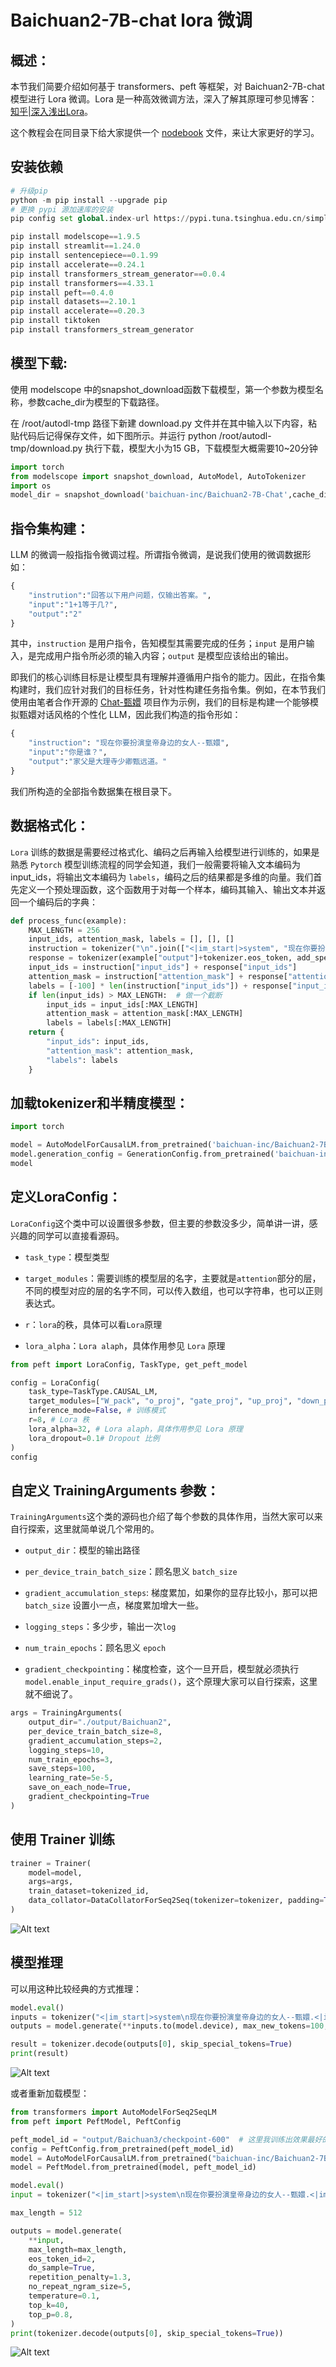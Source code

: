 # Baichuan2-7B-chat lora 微调

## 概述：

本节我们简要介绍如何基于 transformers、peft 等框架，对 Baichuan2-7B-chat模型进行 Lora 微调。Lora 是一种高效微调方法，深入了解其原理可参见博客：[知乎|深入浅出Lora](https://zhuanlan.zhihu.com/p/650197598)。

这个教程会在同目录下给大家提供一个 [nodebook](https://github.com/datawhalechina/self-llm/blob/master/DeepSeek/04-DeepSeek-7B-chat%20Lora%20%E5%BE%AE%E8%B0%83.ipynb) 文件，来让大家更好的学习。

## 安装依赖

```Python
# 升级pip
python -m pip install --upgrade pip
# 更换 pypi 源加速库的安装
pip config set global.index-url https://pypi.tuna.tsinghua.edu.cn/simple

pip install modelscope==1.9.5
pip install streamlit==1.24.0
pip install sentencepiece==0.1.99
pip install accelerate==0.24.1
pip install transformers_stream_generator==0.0.4
pip install transformers==4.33.1
pip install peft==0.4.0
pip install datasets==2.10.1
pip install accelerate==0.20.3
pip install tiktoken
pip install transformers_stream_generator
```

## 模型下载:

使用 modelscope 中的snapshot_download函数下载模型，第一个参数为模型名称，参数cache_dir为模型的下载路径。

在 /root/autodl-tmp 路径下新建 download.py 文件并在其中输入以下内容，粘贴代码后记得保存文件，如下图所示。并运行 python /root/autodl-tmp/download.py 执行下载，模型大小为15 GB，下载模型大概需要10~20分钟

```Python
import torch
from modelscope import snapshot_download, AutoModel, AutoTokenizer
import os
model_dir = snapshot_download('baichuan-inc/Baichuan2-7B-Chat',cache_dir='/root/autodl-tmp', revision='v1.0.4')
```

## 指令集构建：

LLM 的微调一般指指令微调过程。所谓指令微调，是说我们使用的微调数据形如：

```Python
{
    "instrution":"回答以下用户问题，仅输出答案。",
    "input":"1+1等于几?",
    "output":"2"
}
```

其中，`instruction` 是用户指令，告知模型其需要完成的任务；`input` 是用户输入，是完成用户指令所必须的输入内容；`output` 是模型应该给出的输出。

即我们的核心训练目标是让模型具有理解并遵循用户指令的能力。因此，在指令集构建时，我们应针对我们的目标任务，针对性构建任务指令集。例如，在本节我们使用由笔者合作开源的 [Chat-甄嬛](https://github.com/KMnO4-zx/huanhuan-chat) 项目作为示例，我们的目标是构建一个能够模拟甄嬛对话风格的个性化 LLM，因此我们构造的指令形如：

```Python
{
    "instruction": "现在你要扮演皇帝身边的女人--甄嬛",
    "input":"你是谁？",
    "output":"家父是大理寺少卿甄远道。"
}
```

我们所构造的全部指令数据集在根目录下。

## 数据格式化：

`Lora` 训练的数据是需要经过格式化、编码之后再输入给模型进行训练的，如果是熟悉 `Pytorch` 模型训练流程的同学会知道，我们一般需要将输入文本编码为 input_ids，将输出文本编码为 `labels`，编码之后的结果都是多维的向量。我们首先定义一个预处理函数，这个函数用于对每一个样本，编码其输入、输出文本并返回一个编码后的字典：

```Python
def process_func(example):
    MAX_LENGTH = 256    
    input_ids, attention_mask, labels = [], [], []
    instruction = tokenizer("\n".join(["<|im_start|>system", "现在你要扮演皇帝身边的女人--甄嬛.<|im_end|>" + "\n<|im_start|>user\n" + example["instruction"] + example["input"] + "<|im_end|>\n"]).strip()+"\n\nAssistant: ",add_special_tokens=False)  # add_special_tokens 不在开头加 special_tokens
    response = tokenizer(example["output"]+tokenizer.eos_token, add_special_tokens=False)
    input_ids = instruction["input_ids"] + response["input_ids"]
    attention_mask = instruction["attention_mask"] + response["attention_mask"] # 因为eos token咱们也是要关注的所以 补充为1
    labels = [-100] * len(instruction["input_ids"]) + response["input_ids"]  
    if len(input_ids) > MAX_LENGTH:  # 做一个截断
        input_ids = input_ids[:MAX_LENGTH]
        attention_mask = attention_mask[:MAX_LENGTH]
        labels = labels[:MAX_LENGTH]
    return {
        "input_ids": input_ids,
        "attention_mask": attention_mask,
        "labels": labels
    }
```

## 加载tokenizer和半精度模型：

```Python
import torch

model = AutoModelForCausalLM.from_pretrained('baichuan-inc/Baichuan2-7B-Chat', trust_remote_code=True, torch_dtype=torch.half, device_map="auto")
model.generation_config = GenerationConfig.from_pretrained('baichuan-inc/Baichuan2-7B-Chat/')
model
```

## 定义LoraConfig：

`LoraConfig`这个类中可以设置很多参数，但主要的参数没多少，简单讲一讲，感兴趣的同学可以直接看源码。

- `task_type`：模型类型

- `target_modules`：需要训练的模型层的名字，主要就是`attention`部分的层，不同的模型对应的层的名字不同，可以传入数组，也可以字符串，也可以正则表达式。

- `r`：`lora`的秩，具体可以看`Lora`原理

- `lora_alpha`：`Lora alaph`，具体作用参见 `Lora` 原理

```Python
from peft import LoraConfig, TaskType, get_peft_model

config = LoraConfig(
    task_type=TaskType.CAUSAL_LM, 
    target_modules=["W_pack", "o_proj", "gate_proj", "up_proj", "down_proj"],
    inference_mode=False, # 训练模式
    r=8, # Lora 秩
    lora_alpha=32, # Lora alaph，具体作用参见 Lora 原理
    lora_dropout=0.1# Dropout 比例
)
config
```

## 自定义 TrainingArguments 参数：

`TrainingArguments`这个类的源码也介绍了每个参数的具体作用，当然大家可以来自行探索，这里就简单说几个常用的。

- `output_dir`：模型的输出路径

- `per_device_train_batch_size`：顾名思义 `batch_size`

- `gradient_accumulation_steps`: 梯度累加，如果你的显存比较小，那可以把 `batch_size` 设置小一点，梯度累加增大一些。

- `logging_steps`：多少步，输出一次`log`

- `num_train_epochs`：顾名思义 `epoch`

- `gradient_checkpointing`：梯度检查，这个一旦开启，模型就必须执行`model.enable_input_require_grads()`，这个原理大家可以自行探索，这里就不细说了。

```Python
args = TrainingArguments(
    output_dir="./output/Baichuan2",
    per_device_train_batch_size=8,
    gradient_accumulation_steps=2,
    logging_steps=10,
    num_train_epochs=3,
    save_steps=100,
    learning_rate=5e-5,
    save_on_each_node=True,
    gradient_checkpointing=True
)
```

## 使用 Trainer 训练

```Python
trainer = Trainer(
    model=model,
    args=args,
    train_dataset=tokenized_id,
    data_collator=DataCollatorForSeq2Seq(tokenizer=tokenizer, padding=True),
)
```

![Alt text](images/image25.png)

## 模型推理

可以用这种比较经典的方式推理：

```Python
model.eval()
inputs = tokenizer("<|im_start|>system\n现在你要扮演皇帝身边的女人--甄嬛.<|im_end|>\n<|im_start|>user\n{}<|im_end|>\n".format("你是谁", "").strip() + "\nassistant\n ", return_tensors="pt")
outputs = model.generate(**inputs.to(model.device), max_new_tokens=100, eos_token_id=2)

result = tokenizer.decode(outputs[0], skip_special_tokens=True)
print(result)
```

![Alt text](images/image26.png)

或者重新加载模型：

```Python
from transformers import AutoModelForSeq2SeqLM
from peft import PeftModel, PeftConfig

peft_model_id = "output/Baichuan3/checkpoint-600"  # 这里我训练出效果最好的一版是 checkpoint-600，所以调用了这个，大家可以根据自己情况选择
config = PeftConfig.from_pretrained(peft_model_id)
model = AutoModelForCausalLM.from_pretrained("baichuan-inc/Baichuan2-7B-Chat", use_fast=False, trust_remote_code=True)
model = PeftModel.from_pretrained(model, peft_model_id)

model.eval()
input = tokenizer("<|im_start|>system\n现在你要扮演皇帝身边的女人--甄嬛.<|im_end|>\n<|im_start|>user\n{}<|im_end|>\n".format("你是谁", "").strip() + "\nassistant\n ", return_tensors="pt").to(model.device)

max_length = 512

outputs = model.generate(
    **input,
    max_length=max_length,
    eos_token_id=2,
    do_sample=True,
    repetition_penalty=1.3,
    no_repeat_ngram_size=5,
    temperature=0.1,
    top_k=40,
    top_p=0.8,
)
print(tokenizer.decode(outputs[0], skip_special_tokens=True))
```

![Alt text](images/image27.png)




